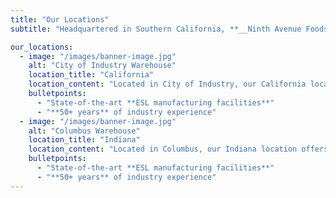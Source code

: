 ```yaml
---
title: "Our Locations"
subtitle: "Headquartered in Southern California, **__Ninth Avenue Foods__** is an American company with owners and key decision makers on site available for consultation. [Indiana location subtitle]\n\nRegardless of your specific needs our experienced team will produce your products to the most exacting standards. Let our **small company values** combined with **big company capabilities** work to your advantage."

our_locations:
  - image: "/images/banner-image.jpg"
    alt: "City of Industry Warehouse"
    location_title: "California"
    location_content: "Located in City of Industry, our California location offers [key services/specialties]. With a team of [number] dedicated professionals, we are here to [key focus]."
    bulletpoints:
      - "State-of-the-art **ESL manufacturing facilities**"
      - "**50+ years** of industry experience"
  - image: "/images/banner-image.jpg"
    alt: "Columbus Warehouse"
    location_title: "Indiana"
    location_content: "Located in Columbus, our Indiana location offers [key services/specialties]. With a team of [number] dedicated professionals, we are here to [key focus]."
    bulletpoints:
      - "State-of-the-art **ESL manufacturing facilities**"
      - "**50+ years** of industry experience"
---
```

